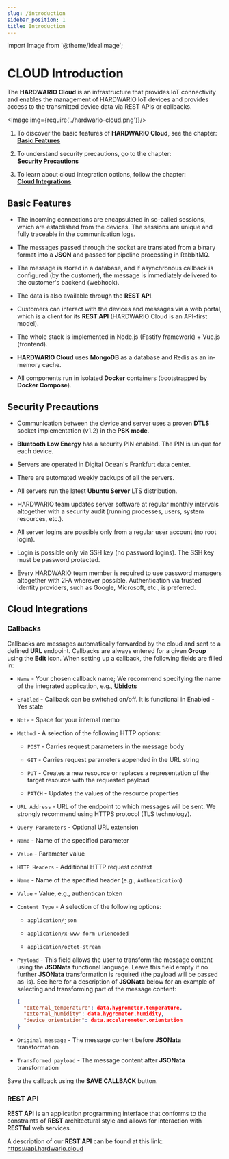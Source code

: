 ```yaml
---
slug: /introduction
sidebar_position: 1
title: Introduction
---
```

import Image from '@theme/IdealImage';

# CLOUD Introduction

The **HARDWARIO Cloud** is an infrastructure that provides IoT connectivity and enables the management of HARDWARIO IoT devices and provides access to the transmitted device data via REST APIs or callbacks.

<Image img={require('./hardwario-cloud.png')}/><br/>

1. To discover the basic features of **HARDWARIO Cloud**, see the chapter:<br/>
   [**Basic Features**](#basic-feautures)

1. To understand security precautions, go to the chapter:<br/>
   [**Security Precautions**](#security-precautions)

1. To learn about cloud integration options, follow the chapter:<br/>
   [**Cloud Integrations**](#cloud-integrations)

## Basic Features

* The incoming connections are encapsulated in so-called sessions, which are established from the devices. The sessions are unique and fully traceable in the communication logs.

* The messages passed through the socket are translated from a binary format into a **JSON** and passed for pipeline processing in RabbitMQ.

* The message is stored in a database, and if asynchronous callback is configured (by the customer), the message is immediately delivered to the customer's backend (webhook).

* The data is also available through the **REST API**.

* Customers can interact with the devices and messages via a web portal, which is a client for its **REST API** (HARDWARIO Cloud is an API-first model).

* The whole stack is implemented in Node.js (Fastify framework) + Vue.js (frontend).

* **HARDWARIO Cloud** uses **MongoDB** as a database and Redis as an in-memory cache.

* All components run in isolated **Docker** containers (bootstrapped by **Docker Compose**).

## Security Precautions

- Communication between the device and server uses a proven **DTLS** socket implementation (v1.2) in the **PSK mode**.

- **Bluetooth Low Energy** has a security PIN enabled. The PIN is unique for each device.

- Servers are operated in Digital Ocean's Frankfurt data center.

- There are automated weekly backups of all the servers.

- All servers run the latest **Ubuntu Server** LTS distribution.

- HARDWARIO team updates server software at regular monthly intervals altogether with a security audit (running processes, users, system resources, etc.).

- All server logins are possible only from a regular user account (no root login).

- Login is possible only via SSH key (no password logins). The SSH key must be password protected.

- Every HARDWARIO team member is required to use password managers altogether with 2FA wherever possible. Authentication via trusted identity providers, such as Google, Microsoft, etc., is preferred.

## Cloud Integrations

### Callbacks

Callbacks are messages automatically forwarded by the cloud and sent to a defined **URL** endpoint. Callbacks are always entered for a given **Group** using the **Edit** icon. When setting up a callback, the following fields are filled in:

* `Name` - Your chosen callback name; We recommend specifying the name of the integrated application, e.g., **[Ubidots](https://ubidots.com)**

* `Enabled` - Callback can be switched on/off. It is functional in Enabled - Yes state

* `Note` - Space for your internal memo

* `Method` - A selection of the following HTTP options:

  * `POST` - Carries request parameters in the message body

  * `GET` - Carries request parameters appended in the URL string

  * `PUT` - Creates a new resource or replaces a representation of the target resource with the requested payload

  * `PATCH` - Updates the values of the resource properties

* `URL Address` - URL of the endpoint to which messages will be sent. We strongly recommend using HTTPS protocol (TLS technology).

* `Query Parameters` - Optional URL extension

* `Name` - Name of the specified parameter

* `Value` - Parameter value

* `HTTP Headers` - Additional HTTP request context

* `Name` - Name of the specified header (e.g., `Authentication`)

* `Value` - Value, e.g., authentican token

* `Content Type` - A selection of the following options:

  * `application/json`

  * `application/x-www-form-urlencoded`

  * `application/octet-stream`

* `Payload` - This field allows the user to transform the message content using the **JSONata** functional language. Leave this field empty if no further **JSONata** transformation is required (the payload will be passed as-is). See here for a description of **JSONata** below for an example of selecting and transforming part of the message content:

  ```json
  {
    "external_temperature": data.hygrometer.temperature,
    "external_humidity": data.hygrometer.humidity,
    "device_orientation": data.accelerometer.orientation
  }
  ```

* `Original message` - The message content before **JSONata** transformation

* `Transformed payload` - The message content after **JSONata** transformation

Save the callback using the **SAVE CALLBACK** button.

### REST API

**REST API** is an application programming interface that conforms to the constraints of **REST** architectural style and allows for interaction with **RESTful** web services.

A description of our **REST API** can be found at this link:
https://api.hardwario.cloud
